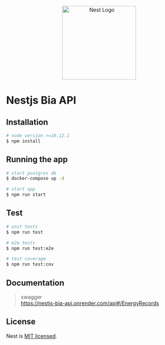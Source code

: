 <p align="center">
  <a href="http://nestjs.com/" target="blank"><img src="https://nestjs.com/img/logo-small.svg" width="200" alt="Nest Logo" /></a>
</p>

# Nestjs Bia API

## Installation

```bash
# node version >=18.12.1
$ npm install
```

## Running the app

```bash
# start postgres db
$ docker-compose up -d

# start app
$ npm run start

```

## Test

```bash
# unit tests
$ npm run test

# e2e tests
$ npm run test:e2e

# test coverage
$ npm run test:cov
```

## Documentation
> swagger   
https://nestjs-bia-api.onrender.com/api#/EnergyRecords

## License

Nest is [MIT licensed](LICENSE).
